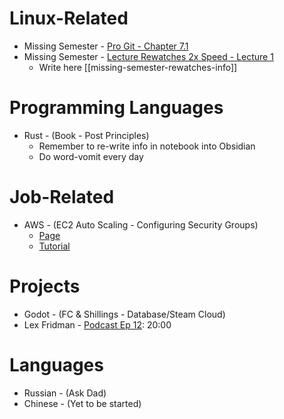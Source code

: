 # Linux-Related
- Missing Semester - [Pro Git - Chapter 7.1](https://git-scm.com/book/en/v2/Git-Tools-Revision-Selection)
- Missing Semester - [Lecture Rewatches 2x Speed - Lecture 1](https://www.youtube.com/watch?v=Z56Jmr9Z34Q&t=2560s)
	- Write here [[missing-semester-rewatches-info]]

# Programming Languages
- Rust - (Book - Post Principles)
	- Remember to re-write info in notebook into Obsidian
    - Do word-vomit every day
 
# Job-Related
- AWS - (EC2 Auto Scaling - Configuring Security Groups)
    - [Page]()
    - [Tutorial](https://catalog.workshops.aws/general-immersionday/en-US/basic-modules/20-vpc)

# Projects
- Godot - (FC & Shillings - Database/Steam Cloud)
- Lex Fridman - [Podcast Ep 12](https://www.youtube.com/watch?v=b7bStIQovcY): 20:00

# Languages
- Russian - (Ask Dad)
- Chinese - (Yet to be started)
